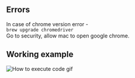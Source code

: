 ## Errors

In case of chrome version error -  
`brew upgrade chromedriver`  
Go to security, allow mac to open google chrome.

## Working example

![How to execute code gif](https://media.giphy.com/media/D5woAmMwbqIVhuiTZz/giphy.gif)
